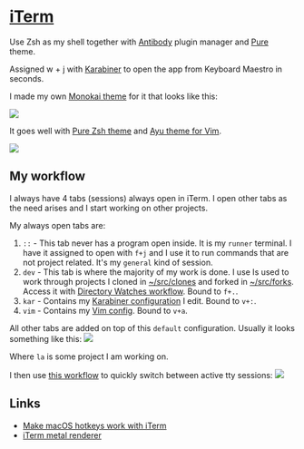 # [iTerm](https://www.iterm2.com/)
Use Zsh as my shell together with [Antibody](https://github.com/getantibody/antibody) plugin manager and [Pure](https://github.com/sindresorhus/pure) theme.

Assigned w + j with [Karabiner](karabiner/karabiner.md) to open the app from Keyboard Maestro in seconds.

I made my own [Monokai theme](https://github.com/nikitavoloboev/my-mac-os/tree/master/iterm#readme) for it that looks like this:

![](https://i.imgur.com/xATjY1S.png)

It goes well with [Pure Zsh theme](https://github.com/sindresorhus/pure) and [Ayu theme for Vim](https://github.com/ayu-theme/ayu-vim).

![](https://i.imgur.com/WQNfyfO.png)

## My workflow
I always have 4 tabs (sessions) always open in iTerm. I open other tabs as the need arises and I start working on other projects.

My always open tabs are:
1. `::` - This tab never has a program open inside. It is my `runner` terminal. I have it assigned to open with `f+j` and I use it to run commands that are not project related. It's my `general` kind of session.
2. `dev` - This tab is where the majority of my work is done. I use Is used to work through projects I cloned in [~/src/clones](../../unix/my-file-system.md) and forked in [~/src/forks](../../unix/my-file-system.md). Access it with [Directory Watches workflow](https://github.com/nikitavoloboev/small-workflows/blob/master/augmentations/Directory%20watches.alfredworkflow?raw=true). Bound to `f+.`.
3. `kar` - Contains my [Karabiner configuration](https://github.com/nikitavoloboev/dotfiles/blob/master/karabiner/private.xml) I edit. Bound to `v+:`.
4. `vim` - Contains my [Vim config](https://github.com/nikitavoloboev/dotfiles/blob/master/nvim/init.vim). Bound to `v+a`.

All other tabs are added on top of this `default` configuration. Usually it looks something like this:
![](https://i.imgur.com/JDXKo3e.png)

Where `la` is some project I am working on.

I then use [this workflow](https://github.com/isometry/alfred-tty) to quickly switch between active tty sessions:
![](https://i.imgur.com/UUDBHcq.png)

## Links
- [Make macOS hotkeys work with iTerm](https://stackoverflow.com/questions/6205157/iterm-2-how-to-set-keyboard-shortcuts-to-jump-to-beginning-end-of-line/29403520#29403520)
- [iTerm metal renderer](https://gitlab.com/gnachman/iterm2/wikis/Metal-Renderer)